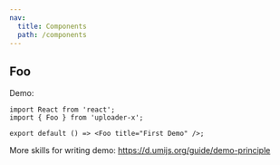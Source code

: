 ```yaml
---
nav:
  title: Components
  path: /components
---
```


## Foo

Demo:

```tsx
import React from 'react';
import { Foo } from 'uploader-x';

export default () => <Foo title="First Demo" />;
```

More skills for writing demo: https://d.umijs.org/guide/demo-principle
